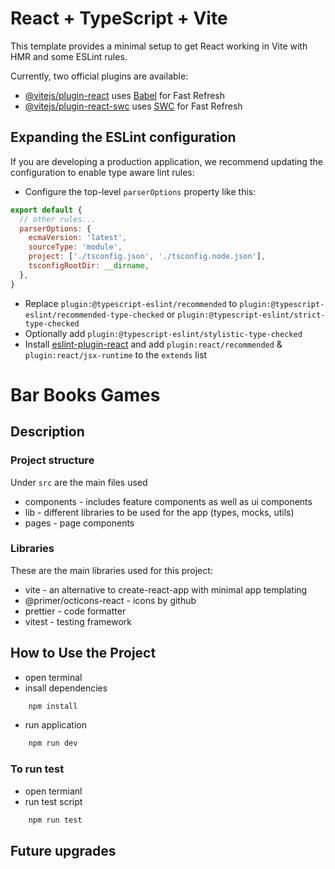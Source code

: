 # React + TypeScript + Vite

This template provides a minimal setup to get React working in Vite with HMR and some ESLint rules.

Currently, two official plugins are available:

- [@vitejs/plugin-react](https://github.com/vitejs/vite-plugin-react/blob/main/packages/plugin-react/README.md) uses [Babel](https://babeljs.io/) for Fast Refresh
- [@vitejs/plugin-react-swc](https://github.com/vitejs/vite-plugin-react-swc) uses [SWC](https://swc.rs/) for Fast Refresh

## Expanding the ESLint configuration

If you are developing a production application, we recommend updating the configuration to enable type aware lint rules:

- Configure the top-level `parserOptions` property like this:

```js
export default {
  // other rules...
  parserOptions: {
    ecmaVersion: 'latest',
    sourceType: 'module',
    project: ['./tsconfig.json', './tsconfig.node.json'],
    tsconfigRootDir: __dirname,
  },
}
```

- Replace `plugin:@typescript-eslint/recommended` to `plugin:@typescript-eslint/recommended-type-checked` or `plugin:@typescript-eslint/strict-type-checked`
- Optionally add `plugin:@typescript-eslint/stylistic-type-checked`
- Install [eslint-plugin-react](https://github.com/jsx-eslint/eslint-plugin-react) and add `plugin:react/recommended` & `plugin:react/jsx-runtime` to the `extends` list


# Bar Books Games

## Description


### Project structure

Under `src` are the main files used

- components - includes feature components as well as ui components
- lib - different libraries to be used for the app (types, mocks, utils)
- pages - page components

### Libraries

These are the main libraries used for this project:

- vite - an alternative to create-react-app with minimal app templating
- @primer/octicons-react - icons by github
- prettier - code formatter
- vitest - testing framework

## How to Use the Project

- open terminal
- insall dependencies

```bash
	npm install
```

- run application

```bash
	npm run dev
```

### To run test

- open termianl
- run test script

```bash
	npm run test
```

## Future upgrades